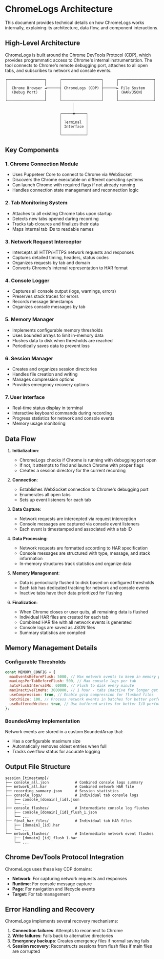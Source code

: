 # ChromeLogs Architecture

This document provides technical details on how ChromeLogs works internally, explaining its architecture, data flow, and component interactions.

## High-Level Architecture

ChromeLogs is built around the Chrome DevTools Protocol (CDP), which provides programmatic access to Chrome's internal instrumentation. The tool connects to Chrome's remote debugging port, attaches to all open tabs, and subscribes to network and console events.

```
┌─────────────────┐      ┌──────────────────┐      ┌────────────────┐
│                 │      │                  │      │                │
│  Chrome Browser ◄──────┤ ChromeLogs (CDP) ├──────► File System    │
│  (Debug Port)   │      │                  │      │ (HAR/JSON)     │
│                 │      │                  │      │                │
└─────────────────┘      └──────────────────┘      └────────────────┘
                               │
                               │
                         ┌─────▼─────┐
                         │           │
                         │ Terminal  │
                         │ Interface │
                         │           │
                         └───────────┘
```

## Key Components

### 1. Chrome Connection Module

- Uses Puppeteer Core to connect to Chrome via WebSocket
- Discovers the Chrome executable on different operating systems
- Can launch Chrome with required flags if not already running
- Handles connection state management and reconnection logic

### 2. Tab Monitoring System

- Attaches to all existing Chrome tabs upon startup
- Detects new tabs opened during recording
- Tracks tab closures and finalizes their data
- Maps internal tab IDs to readable names

### 3. Network Request Interceptor

- Intercepts all HTTP/HTTPS network requests and responses
- Captures detailed timing, headers, status codes
- Organizes requests by tab and domain
- Converts Chrome's internal representation to HAR format

### 4. Console Logger

- Captures all console output (logs, warnings, errors)
- Preserves stack traces for errors
- Records message timestamps
- Organizes console messages by tab

### 5. Memory Manager

- Implements configurable memory thresholds
- Uses bounded arrays to limit in-memory data
- Flushes data to disk when thresholds are reached
- Periodically saves data to prevent loss

### 6. Session Manager

- Creates and organizes session directories
- Handles file creation and writing
- Manages compression options
- Provides emergency recovery options

### 7. User Interface

- Real-time status display in terminal
- Interactive keyboard commands during recording
- Progress statistics for network and console events
- Memory usage monitoring

## Data Flow

1. **Initialization**:
   - ChromeLogs checks if Chrome is running with debugging port open
   - If not, it attempts to find and launch Chrome with proper flags
   - Creates a session directory for the current recording

2. **Connection**:
   - Establishes WebSocket connection to Chrome's debugging port
   - Enumerates all open tabs
   - Sets up event listeners for each tab

3. **Data Capture**:
   - Network requests are intercepted via request interception
   - Console messages are captured via console event listeners
   - Each event is timestamped and associated with a tab ID

4. **Data Processing**:
   - Network requests are formatted according to HAR specification
   - Console messages are structured with type, message, and stack information
   - In-memory structures track statistics and organize data

5. **Memory Management**:
   - Data is periodically flushed to disk based on configured thresholds
   - Each tab has dedicated tracking for network and console events
   - Inactive tabs have their data prioritized for flushing

6. **Finalization**:
   - When Chrome closes or user quits, all remaining data is flushed
   - Individual HAR files are created for each tab
   - Combined HAR file with all network events is generated
   - Console logs are saved as JSON files
   - Summary statistics are compiled

## Memory Management Details

### Configurable Thresholds

```javascript
const MEMORY_CONFIG = {
  maxEventsBeforeFlush: 5000, // Max network events to keep in memory per tab
  maxLogsPerTabBeforeFlush: 500, // Max console logs per tab
  autoFlushIntervalMs: 60000, // Flush to disk every minute
  maxInactiveTimeMs: 3600000, // 1 hour - tabs inactive for longer get logs flushed
  useCompression: true, // Enable gzip compression for flushed files
  batchSize: 100, // Process network events in batches for better performance
  useBufferedWrites: true, // Use buffered writes for better I/O performance
};
```

### BoundedArray Implementation

Network events are stored in a custom BoundedArray that:
- Has a configurable maximum size
- Automatically removes oldest entries when full
- Tracks overflow status for accurate logging

## Output File Structure

```
session_[timestamp]/
├── console_all.json            # Combined console logs summary
├── network_all.har             # Combined network HAR file
├── recording_summary.json      # Session statistics
├── console_logs/               # Individual tab console logs
│   ├── console_[domain]_[id].json
│   └── ...
├── console_flushes/            # Intermediate console log flushes
│   ├── console_[domain]_[id]_flush_1.json
│   └── ...
├── final_har_files/            # Individual tab HAR files
│   ├── [domain]_[id].har
│   └── ...
└── network_flushes/            # Intermediate network event flushes
    ├── [domain]_[id]_flush_1.har
    └── ...
```

## Chrome DevTools Protocol Integration

ChromeLogs uses these key CDP domains:

- **Network**: For capturing network requests and responses
- **Runtime**: For console message capture
- **Page**: For navigation and lifecycle events
- **Target**: For tab management

## Error Handling and Recovery

ChromeLogs implements several recovery mechanisms:

1. **Connection failures**: Attempts to reconnect to Chrome
2. **Write failures**: Falls back to alternative directories
3. **Emergency backups**: Creates emergency files if normal saving fails
4. **Session recovery**: Reconstructs sessions from flush files if main files are corrupted